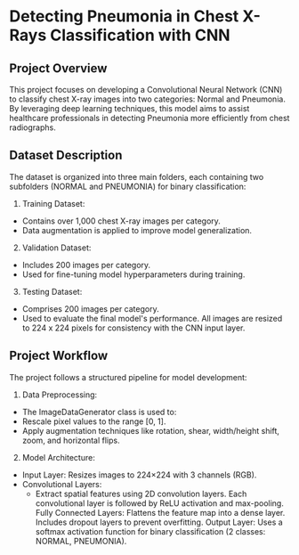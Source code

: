 # Detecting Pneumonia in Chest X-Rays Classification with CNN
## Project Overview
This project focuses on developing a Convolutional Neural Network (CNN) to classify chest X-ray images into two categories: Normal and Pneumonia. By leveraging deep learning techniques, this model aims to assist healthcare professionals in detecting Pneumonia more efficiently from chest radiographs.
## Dataset Description
The dataset is organized into three main folders, each containing two subfolders (NORMAL and PNEUMONIA) for binary classification:

1. Training Dataset:
- Contains over 1,000 chest X-ray images per category.
- Data augmentation is applied to improve model generalization.
2. Validation Dataset:
- Includes 200 images per category.
- Used for fine-tuning model hyperparameters during training.
3. Testing Dataset:
- Comprises 200 images per category.
- Used to evaluate the final model's performance.
All images are resized to 224 x 224 pixels for consistency with the CNN input layer.
## Project Workflow
The project follows a structured pipeline for model development:
1. Data Preprocessing:
- The ImageDataGenerator class is used to:
- Rescale pixel values to the range [0, 1].
- Apply augmentation techniques like rotation, shear, width/height shift, zoom, and horizontal flips.
2. Model Architecture:
- Input Layer: Resizes images to 224×224 with 3 channels (RGB).
- Convolutional Layers:
   -  Extract spatial features using 2D convolution layers.
Each convolutional layer is followed by ReLU activation and max-pooling.
Fully Connected Layers:
Flattens the feature map into a dense layer.
Includes dropout layers to prevent overfitting.
Output Layer:
Uses a softmax activation function for binary classification (2 classes: NORMAL, PNEUMONIA).
